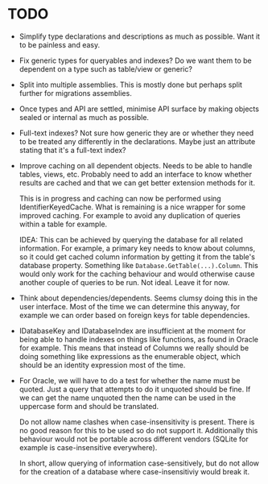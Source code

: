 # TODO

* Simplify type declarations and descriptions as much as possible. Want it to be
  painless and easy.

* Fix generic types for queryables and indexes? Do we want them to be dependent
  on a type such as table/view or generic?

* Split into multiple assemblies. This is mostly done but perhaps split further for
  migrations assemblies.

* Once types and API are settled, minimise API surface by making objects sealed or
  internal as much as possible.

* Full-text indexes? Not sure how generic they are or whether they need to be treated any
  differently in the declarations. Maybe just an attribute stating that it's a full-text index?

* Improve caching on all dependent objects. Needs to be able to handle tables, views, etc.
  Probably need to add an interface to know whether results are cached and that we can get
  better extension methods for it.

  This is in progress and caching can now be performed using IdentifierKeyedCache<T>.
  What is remaining is a nice wrapper for some improved caching. For example to avoid
  any duplication of queries within a table for example.

  IDEA: This can be achieved by querying the database for all related information.
  For example, a primary key needs to know about columns, so it could get cached
  column information by getting it from the table's database property. Something like
  `Database.GetTable(...).Column`. This would only work for the caching behaviour
  and would otherwise cause another couple of queries to be run. Not ideal. Leave it
  for now.

* Think about dependencies/dependents. Seems clumsy doing this in the user interface.
  Most of the time we can determine this anyway, for example we can order based on
  foreign keys for table dependencies.

* IDatabaseKey and IDatabaseIndex are insufficient at the moment for being able to
  handle indexes on things like functions, as found in Oracle for example.
  This means that instead of Columns we really should be doing something like
  expressions as the enumerable object, which should be an identity expression
  most of the time.

* For Oracle, we will have to do a test for whether the name must be quoted. Just a
  query that attempts to do it unquoted should be fine. If we can get the name
  unquoted then the name can be used in the uppercase form and should be translated.

  Do not allow name clashes when case-insensitivity is present. There is no good
  reason for this to be used so do not support it. Additionally this behaviour would
  not be portable across different vendors (SQLite for example is case-insensitive
  everywhere).

  In short, allow querying of information case-sensitively, but do not allow for the
  creation of a database where case-insensitiviy would break it.
